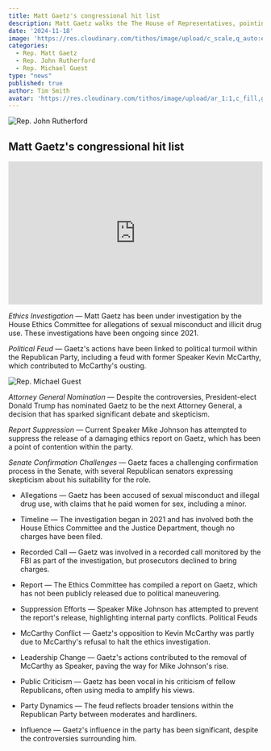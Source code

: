 ```yaml
---
title: Matt Gaetz's congressional hit list
description: Matt Gaetz walks the The House of Representatives, pointing out corrupt Representatives.  Most are Rrepublican...
date: '2024-11-18'
image: 'https://res.cloudinary.com/tithos/image/upload/c_scale,q_auto:eco,w_1200/v1731982763/Screenshot_2024-11-18_at_6.04.47_PM_dtetud.webp'
categories:
  - Rep. Matt Gaetz
  - Rep. John Rutherford
  - Rep. Michael Guest
type: "news"
published: true
author: Tim Smith
avatar: 'https://res.cloudinary.com/tithos/image/upload/ar_1:1,c_fill,g_auto,q_auto:eco,r_max,w_100/v1703907649/me_f8wxaa.avif'
---
```


<script>
  import { ExternalLink, Image } from '../lib';
</script>

<Image
  src='https://res.cloudinary.com/tithos/image/upload/c_scale,q_auto:eco,w_1200/v1731982763/Screenshot_2024-11-18_at_6.04.47_PM_dtetud.webp'
  alt='Rep. John Rutherford'
/>

## Matt Gaetz's congressional hit list

<iframe width="100%" style="aspect-ratio: 16 / 9" src="https://www.youtube.com/embed/4aNmYCJGvw4?si=fbShNfKuTyNNsCsp" title="YouTube video player" frameborder="0" allow="accelerometer; autoplay; clipboard-write; encrypted-media; gyroscope; picture-in-picture; web-share" referrerpolicy="strict-origin-when-cross-origin" allowfullscreen></iframe>

*Ethics Investigation* — Matt Gaetz has been under investigation by the House Ethics Committee for allegations of sexual misconduct and illicit drug use. These investigations have been ongoing since 2021.

*Political Feud* — Gaetz's actions have been linked to political turmoil within the Republican Party, including a feud with former Speaker Kevin McCarthy, which contributed to McCarthy's ousting.

<Image
  src='https://res.cloudinary.com/tithos/image/upload/c_scale,q_auto:eco,w_1200/v1731982762/Screenshot_2024-11-18_at_6.12.13_PM_qy4n3w.webp'
  alt='Rep. Michael Guest'
/>

*Attorney General Nomination* — Despite the controversies, President-elect Donald Trump has nominated Gaetz to be the next Attorney General, a decision that has sparked significant debate and skepticism.

*Report Suppression* — Current Speaker Mike Johnson has attempted to suppress the release of a damaging ethics report on Gaetz, which has been a point of contention within the party.

*Senate Confirmation Challenges* — Gaetz faces a challenging confirmation process in the Senate, with several Republican senators expressing skepticism about his suitability for the role.

- Allegations — Gaetz has been accused of sexual misconduct and illegal drug use, with claims that he paid women for sex, including a minor.
- Timeline — The investigation began in 2021 and has involved both the House Ethics Committee and the Justice Department, though no charges have been filed.
- Recorded Call — Gaetz was involved in a recorded call monitored by the FBI as part of the investigation, but prosecutors declined to bring charges.
- Report — The Ethics Committee has compiled a report on Gaetz, which has not been publicly released due to political maneuvering.
- Suppression Efforts — Speaker Mike Johnson has attempted to prevent the report's release, highlighting internal party conflicts.
Political Feuds

- McCarthy Conflict — Gaetz's opposition to Kevin McCarthy was partly due to McCarthy's refusal to halt the ethics investigation.
- Leadership Change — Gaetz's actions contributed to the removal of McCarthy as Speaker, paving the way for Mike Johnson's rise.
- Public Criticism — Gaetz has been vocal in his criticism of fellow Republicans, often using media to amplify his views.
- Party Dynamics — The feud reflects broader tensions within the Republican Party between moderates and hardliners.
- Influence — Gaetz's influence in the party has been significant, despite the controversies surrounding him.